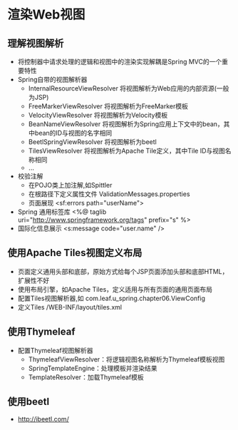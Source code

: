 # 渲染Web视图

## 理解视图解析
* 将控制器中请求处理的逻辑和视图中的渲染实现解耦是Spring MVC的一个重要特性
* Spring自带的视图解析器
	* InternalResourceViewResolver 将视图解析为Web应用的内部资源(一般为JSP)
	* FreeMarkerViewResolver 将视图解析为FreeMarker模板
	* VelocityViewResolver 将视图解析为Velocity模板
	* BeanNameViewResolver 将视图解析为Spring应用上下文中的bean，其中bean的ID与视图的名字相同
	* BeetlSpringViewResolver	将视图解析为beetl
	* TilesViewResolver		将视图解析为Apache Tile定义，其中Tile ID与视图名称相同
	* ...
* 校验注解
	* 在POJO类上加注解,如Spittler
	* 在根路径下定义属性文件 ValidationMessages.properties
	* 页面展现 <sf:errors path="userName">
* Spring 通用标签库 <%@ taglib uri="http://www.springframework.org/tags" prefix="s" %>
* 国际化信息展示 <s:message code="user.name" />

## 使用Apache Tiles视图定义布局
* 页面定义通用头部和底部，原始方式给每个JSP页面添加头部和底部HTML，扩展性不好
* 使用布局引擎，如Apache Tiles，定义适用与所有页面的通用页面布局
* 配置Tiles视图解析器,如 com.leaf.u_spring.chapter06.ViewConfig
* 定义Tiles /WEB-INF/layout/tiles.xml

## 使用Thymeleaf
* 配置Thymeleaf视图解析器
	* ThymeleafViewResolver：将逻辑视图名称解析为Thymeleaf模板视图
	* SpringTemplateEngine：处理模板并渲染结果
	* TemplateResolver：加载Thymeleaf模板

## 使用beetl
* http://ibeetl.com/
	
	














